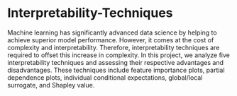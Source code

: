 # Interpretability-Techniques

Machine learning has significantly advanced data science by helping to achieve superior model performance. However, it comes at the cost of complexity and interpretability. Therefore, interpretability techniques are required to offset this increase in complexity. In this project, we analyze five interpretability techniques and assessing their respective advantages and disadvantages. These techniques include feature importance plots, partial dependence plots, individual conditional expectations, global/local surrogate, and Shapley value.

